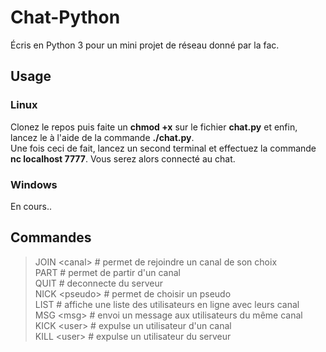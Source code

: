 # Chat-Python
Écris en Python 3 pour un mini projet de réseau donné par la fac.<br>

## Usage
### Linux 
Clonez le repos puis faite un **chmod +x** sur le fichier **chat.py** et enfin, lancez le à l'aide de la commande **./chat.py**.<br>
Une fois ceci de fait, lancez un second terminal et effectuez la commande **nc localhost 7777**. Vous serez alors connecté au chat.
### Windows
En cours..

## Commandes
> JOIN \<canal> # permet de rejoindre un canal de son choix<br>
> PART # permet de partir d'un canal<br>
> QUIT # deconnecte du serveur<br>
> NICK \<pseudo> # permet de choisir un pseudo<br> 
> LIST # affiche une liste des utilisateurs en ligne avec leurs canal<br>
> MSG \<msg> # envoi un message aux utilisateurs du même canal<br>
> KICK \<user> # expulse un utilisateur d'un canal<br>
> KILL \<user> # expulse un utilisateur du serveur<br>




